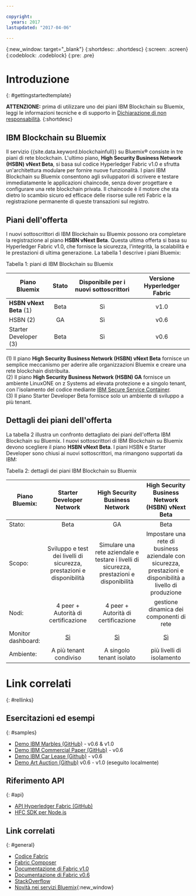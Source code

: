 ```yaml
---

copyright:
  years: 2017
lastupdated: "2017-04-06"

---
```


{:new_window: target="_blank"}
{:shortdesc: .shortdesc}
{:screen: .screen}
{:codeblock: .codeblock}
{:pre: .pre}

# Introduzione
{: #gettingstartedtemplate}

**ATTENZIONE:** prima di utilizzare uno dei piani IBM Blockchain su Bluemix, leggi le informazioni tecniche e di supporto in [Dichiarazione di non responsabilità](needtoknow.html).
{:shortdesc}

## IBM Blockchain su Bluemix

Il servizio {{site.data.keyword.blockchainfull}} su Bluemix&reg; consiste in tre piani di rete blockchain. L'ultimo piano, **High Security Business Network (HSBN) vNext Beta**, si basa sul codice Hyperledger Fabric v1.0 e sfrutta un'architettura modulare per fornire nuove funzionalità. I piani IBM Blockchain su Bluemix consentono agli sviluppatori di scrivere e testare immediatamente le applicazioni chaincode, senza dover progettare e configurare una rete blockchain privata.  Il chaincode è il motore che sta dietro lo scambio sicuro ed efficace delle risorse sulle reti Fabric e la registrazione permanente di queste transazioni sul registro.

## Piani dell'offerta

I nuovi sottoscrittori di IBM Blockchain su Bluemix possono ora completare la registrazione al piano **HSBN vNext Beta**. Questa ultima offerta si basa su Hyperledger Fabric v1.0, che fornisce la sicurezza, l'integrità, la scalabilità e le prestazioni di ultima generazione. La tabella 1 descrive i piani Bluemix:

Tabella 1: piani di IBM Blockchain su Bluemix  

| Piano Bluemix      | Stato       | Disponibile per i nuovi sottoscrittori  | Versione Hyperledger Fabric
| ------------------------- |:--------------------------:|:-----:|:-----:|
| **HSBN vNext Beta** (1)   | Beta     | Sì |  v1.0 |
| HSBN (2) |  GA |  Sì |  v0.6 |
| Starter Developer (3)    | Beta     | Sì | v0.6 |

(1) Il piano **High Security Business Network (HSBN) vNext Beta** fornisce un semplice meccanismo per aderire alle organizzazioni Bluemix e creare una rete blockchain distribuita.  
(2) Il piano **High Security Business Network (HSBN) GA** fornisce un ambiente LinuxONE on z Systems ad elevata protezione e a singolo tenant, con l'isolamento del codice mediante [IBM Secure Service Container](etn_ssc.html).  
(3) Il piano Starter Developer Beta fornisce solo un ambiente di sviluppo a più tenant.  

## Dettagli dei piani dell'offerta

La tabella 2 illustra un confronto dettagliato dei piani dell'offerta IBM Blockchain su Bluemix. I nuovi sottoscrittori di IBM Blockchain su Bluemix devono scegliere il piano **HSBN vNext Beta**. I piani HSBN e Starter Developer sono chiusi ai nuovi sottoscrittori, ma rimangono supportati da IBM:

Tabella 2: dettagli dei piani IBM Blockchain su Bluemix  

| Piano Bluemix:      | Starter Developer Network       | High Security Business Network       | High Security Business Network (HSBN) vNext Beta
| ------------------------- |:--------------------------:|:-----:|:-----:|
| Stato:    | Beta     | GA | Beta |
| Scopo:  |  Sviluppo e test dei livelli di sicurezza, prestazioni e disponibilità |  Simulare una rete aziendale e testare i livelli di sicurezza, prestazioni e disponibilità |  Impostare una rete di business aziendale con sicurezza, prestazioni e disponibilità a livello di produzione |
| Nodi:    | 4 peer + Autorità di certificazione     | 4 peer + Autorità di certificazione | gestione dinamica dei componenti di rete |
| Monitor dashboard: | [Sì](ibmblockchainmonitor.html) | [Sì](ibmblockchainmonitor.html) | [Sì](v10_dashboard.html) |
| Ambiente:     | A più tenant condiviso | A singolo tenant isolato | più livelli di isolamento |

# Link correlati
{: #rellinks}
## Esercitazioni ed esempi
{: #samples}
* [Demo IBM Marbles (GitHub)](https://github.com/IBM-Blockchain/marbles) - v0.6 & v1.0
* [Demo IBM Commercial Paper (GitHub)](https://github.com/IBM-Blockchain/cp-web#readme) - v0.6
* [Demo IBM Car Lease (Github)](https://github.com/IBM-Blockchain/car-lease-demo/blob/master/README.md) - v0.6
* [Demo Art Auction (Github)](https://github.com/ITPeople-Blockchain/auction) v0.6 - v1.0 (eseguito localmente)

## Riferimento API
{: #api}
* [API Hyperledger Fabric (GitHub)](https://github.com/hyperledger/fabric/tree/v0.6/docs/API)
* [HFC SDK per Node.js](https://github.com/hyperledger/fabric/tree/v0.6/sdk/node)

## Link correlati
{: #general}
* [Codice Fabric](https://github.com/hyperledger/fabric)
* [Fabric Composer](https://fabric-composer.github.io/)
* [Documentazione di Fabric v1.0](http://hyperledger-fabric.readthedocs.io/en/latest/)
* [Documentazione di Fabric v0.6](https://github.com/hyperledger/fabric/tree/v0.6/docs)
* [StackOverflow](http://stackoverflow.com/questions/tagged/hyperledger)
* [Novità nei servizi Bluemix](http://www.ng.bluemix.net/docs/whatsnew/index.html#services_category){:new_window}


<!--
[Bluemix Pricing Sheet](https://console.ng.bluemix.net/pricing/)
[IBM Bluemix Prerequisites](https://developer.ibm.com/bluemix/support/#prereqs) -->
